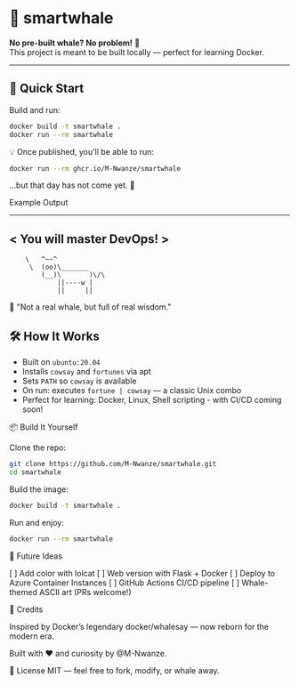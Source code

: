 # 🐳 smartwhale

**No pre-built whale? No problem!** 🐳  
This project is meant to be built locally — perfect for learning Docker.

---

## 🚀 Quick Start

Build and run:
```bash
docker build -t smartwhale .
docker run --rm smartwhale
```

💡 Once published, you'll be able to run:
```bash
docker run --rm ghcr.io/M-Nwanze/smartwhale
```
…but that day has not come yet. 🌱

Example Output
 _________________________
< You will master DevOps! >
 -------------------------
        \   ^~~^
         \  (oo)\_______
            (__)\       )\/\
                ||----w |
                ||     ||

💬 "Not a real whale, but full of real wisdom."

## 🛠 How It Works

- Built on `ubuntu:20.04`
- Installs `cowsay` and `fortunes` via apt
- Sets `PATH` so `cowsay` is available
- On run: executes `fortune | cowsay` — a classic Unix combo
- Perfect for learning: Docker, Linux, Shell scripting - with CI/CD coming soon!

📦 Build It Yourself

Clone the repo:
```bash
git clone https://github.com/M-Nwanze/smartwhale.git
cd smartwhale
```

Build the image:
```bash
docker build -t smartwhale .
```

Run and enjoy:
```bash
docker run --rm smartwhale
```
🌟 Future Ideas

[ ] Add color with lolcat
[ ] Web version with Flask + Docker
[ ] Deploy to Azure Container Instances
[ ] GitHub Actions CI/CD pipeline
[ ] Whale-themed ASCII art (PRs welcome!)

🙌 Credits

Inspired by Docker’s legendary docker/whalesay — now reborn for the modern era.

Built with ❤️ and curiosity by @M-Nwanze.

📜 License
MIT — feel free to fork, modify, or whale away.







